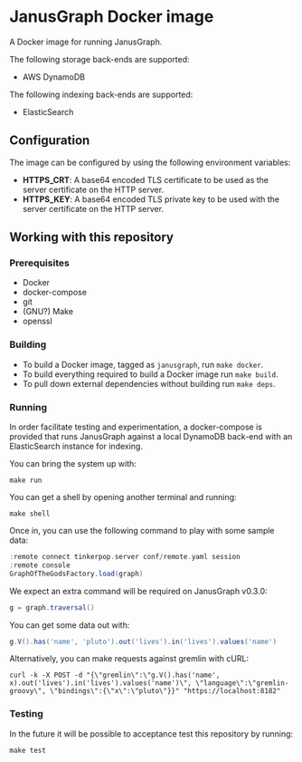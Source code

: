 JanusGraph Docker image
=======================

A Docker image for running JanusGraph.

The following storage back-ends are supported:
* AWS DynamoDB

The following indexing back-ends are supported:
* ElasticSearch


Configuration
-------------

The image can be configured by using the following environment variables:
* **HTTPS_CRT**: A base64 encoded TLS certificate to be used as the server certificate on the HTTP server.
* **HTTPS_KEY**: A base64 encoded TLS private key to be used with the server certificate on the HTTP server.


Working with this repository
----------------------------

### Prerequisites

- Docker
- docker-compose
- git
- (GNU?) Make
- openssl


### Building

- To build a Docker image, tagged as `janusgraph`, run `make docker`.
- To build everything required to build a Docker image run `make build`.
- To pull down external dependencies without building run `make deps`.


### Running

In order facilitate testing and experimentation, a docker-compose is provided
that runs JanusGraph against a local DynamoDB back-end with an ElasticSearch
instance for indexing.

You can bring the system up with:
```shell
make run
```

You can get a shell by opening another terminal and running:
```shell
make shell
```

Once in, you can use the following command to play with some sample data:
```groovy
:remote connect tinkerpop.server conf/remote.yaml session
:remote console
GraphOfTheGodsFactory.load(graph)
```

We expect an extra command will be required on JanusGraph v0.3.0:
```groovy
g = graph.traversal()
```

You can get some data out with:
```groovy
g.V().has('name', 'pluto').out('lives').in('lives').values('name')
```

Alternatively, you can make requests against gremlin with cURL:
```shell
curl -k -X POST -d "{\"gremlin\":\"g.V().has('name', x).out('lives').in('lives').values('name')\", \"language\":\"gremlin-groovy\", \"bindings\":{\"x\":\"pluto\"}}" "https://localhost:8182"
```


### Testing

In the future it will be possible to acceptance test this repository by running:
```shell
make test
```
